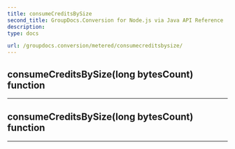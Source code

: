 ```yaml
---
title: consumeCreditsBySize
second_title: GroupDocs.Conversion for Node.js via Java API Reference
description: 
type: docs

url: /groupdocs.conversion/metered/consumecreditsbysize/
---
```


## consumeCreditsBySize(long bytesCount)  function



---


## consumeCreditsBySize(long bytesCount)  function



---


